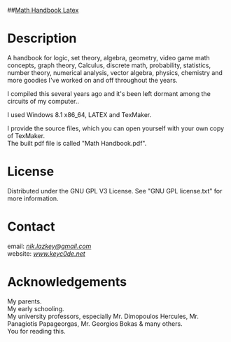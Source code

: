 ##<a href="https://github.com/KeyC0de/MathHandbook_Latex">Math Handbook Latex</a>


# Description 

A handbook for logic, set theory, algebra, geometry, video game math concepts, graph theory, Calculus, discrete math, probability, statistics, number theory, numerical analysis, vector algebra, physics, chemistry and more goodies I've worked on and off throughout the years.

I compiled this several years ago and it's been left dormant among the circuits of my computer..


I used Windows 8.1 x86_64, LATEX and TexMaker.

I provide the source files, which you can open yourself with your own copy of TexMaker.</br>
The built pdf file is called "Math Handbook.pdf".


# License

Distributed under the GNU GPL V3 License. See "GNU GPL license.txt" for more information.


# Contact

email: *nik.lazkey@gmail.com*</br>
website: *www.keyc0de.net*


# Acknowledgements

My parents.</br>
My early schooling.</br>
My university professors, especially Mr. Dimopoulos Hercules, Mr. Panagiotis Papageorgas, Mr. Georgios Bokas & many others.</br> 
You for reading this.